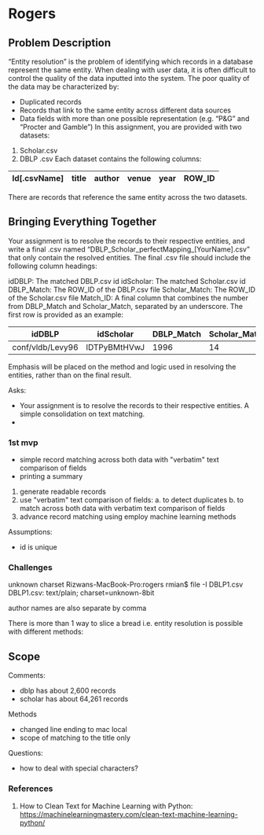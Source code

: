 # Rogers

## Problem Description

“Entity resolution” is the problem of identifying which records in a database represent the same entity. When dealing with user data, it is often difficult to control the quality of the data inputted into the system. The poor quality of the data may be characterized by:
- Duplicated records
- Records that link to the same entity across different data sources
- Data fields with more than one possible representation (e.g. “P&G” and “Procter
and Gamble”)
In this assignment, you are provided with two datasets:
1. Scholar.csv
2. DBLP .csv
Each dataset contains the following columns:

| Id[.csvName] | title | author | venue | year | ROW_ID |
| ------------ | ----- | ------ | ------| ---- | ------ |

There are records that reference the same entity across the two datasets.

## Bringing Everything Together

Your assignment is to resolve the records to their respective entities, and write a final .csv named “DBLP_Scholar_perfectMapping_[YourName].csv” that only contain the resolved entities. The final .csv file should include the following column headings:

idDBLP: The matched DBLP.csv id
idScholar: The matched Scholar.csv id
DBLP_Match: The ROW_ID of the DBLP.csv file
Scholar_Match: The ROW_ID of the Scholar.csv file
Match_ID: A final column that combines the number from DBLP_Match and Scholar_Match, separated by an underscore.
The first row is provided as an example:

| idDBLP | idScholar | DBLP_Match | Scholar_Match | Match_ID | 
| --------- | -------- | ----------- | --------| ------ |
| conf/vldb/Levy96 | lDTPyBMtHVwJ | 1996 | 14 | 1996_14 |

Emphasis will be placed on the method and logic used in resolving the entities, rather than on the final result.

Asks:
- Your assignment is to resolve the records to their respective entities. A simple consolidation on text matching.
- 

### 1st mvp

- simple record matching across both data with "verbatim" text comparison of fields
- printing a summary

1. generate readable records
2. use "verbatim" text comparison of fields:
a. to detect duplicates
b. to match across both data with verbatim text comparison of fields
3. advance record matching using employ machine learning methods

Assumptions:
- id is unique

### Challenges
unknown charset
Rizwans-MacBook-Pro:rogers rmian$ file -I DBLP1.csv 
DBLP1.csv: text/plain; charset=unknown-8bit

author names are also separate by comma

There is more than 1 way to slice a bread i.e. entity resolution is possible with different methods:


Scope
- 

Comments:
- dblp has about 2,600 records
- scholar has about 64,261 records


Methods
- changed line ending to mac local
- scope of matching to the title only


Questions:
- how to deal with special characters?

### References
1. How to Clean Text for Machine Learning with Python: https://machinelearningmastery.com/clean-text-machine-learning-python/
